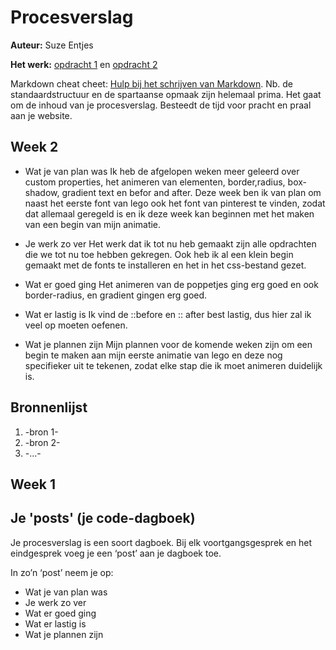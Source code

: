 # Procesverslag
**Auteur:** Suze Entjes

**Het werk:** [opdracht 1](lego/index.html) en [opdracht 2](pinterest/index.html)


Markdown cheat cheet: [Hulp bij het schrijven van Markdown](https://github.com/adam-p/markdown-here/wiki/Markdown-Cheatsheet). Nb. de standaardstructuur en de spartaanse opmaak zijn helemaal prima. Het gaat om de inhoud van je procesverslag. Besteedt de tijd voor pracht en praal aan je website.

## Week 2
- Wat je van plan was
Ik heb de afgelopen weken meer geleerd over custom properties, het animeren van elementen, border,radius, box-shadow, gradient text en befor and after.
Deze week ben ik van plan om naast het eerste font van lego ook het font van pinterest te vinden, zodat dat allemaal geregeld is en ik deze week kan
beginnen met het maken van een begin van mijn animatie.

- Je werk zo ver
Het werk dat ik tot nu heb gemaakt zijn alle opdrachten die we tot nu toe hebben gekregen. Ook heb ik al een klein begin gemaakt met de fonts te installeren en het in  het css-bestand gezet.  

- Wat er goed ging
Het animeren van de poppetjes ging erg goed en ook border-radius, en gradient gingen erg goed.

- Wat er lastig is
Ik vind de ::before en :: after best lastig, dus hier zal ik veel op moeten oefenen.

- Wat je plannen zijn
Mijn plannen voor de komende weken zijn om een begin te maken aan mijn eerste animatie van lego en deze nog specifieker uit te tekenen, zodat elke stap die ik moet animeren duidelijk is.


## Bronnenlijst
1. -bron 1-
2. -bron 2-
3. -...-

## Week 1


## Je 'posts' (je code-dagboek)

Je procesverslag is een soort dagboek.
Bij elk voortgangsgesprek en het eindgesprek voeg je een ‘post’ aan je dagboek toe.

In zo’n ‘post’ neem je op:
- Wat je van plan was
- Je werk zo ver
- Wat er goed ging
- Wat er lastig is
- Wat je plannen zijn
